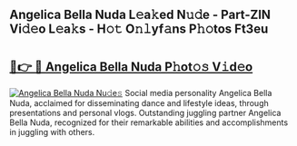 ## Angelica Bella Nuda L𝚎a𝚔ed N𝚞𝚍e - Part-ZIN Vi𝚍𝚎o L𝚎a𝚔s - H𝚘𝚝 O𝚗𝚕yf𝚊ns P𝚑𝚘tos Ft3eu

# <h2><a href="http://kfeknt.oniu.top/?m=Angelica+Bella+Nuda">🔗👉 🔴 Angelica Bella Nuda P𝚑ot𝚘𝚜 V𝚒d𝚎o</a></h2>

[![Angelica Bella Nuda Nu𝚍e𝚜](https://i.imgur.com/0qMVB7G.gif)](http://kfeknt.oniu.top/?m=Angelica+Bella+Nuda)
Social media personality Angelica Bella Nuda, acclaimed for disseminating dance and lifestyle ideas, through presentations and personal vlogs. Outstanding juggling partner Angelica Bella Nuda, recognized for their remarkable abilities and accomplishments in juggling with others.  
